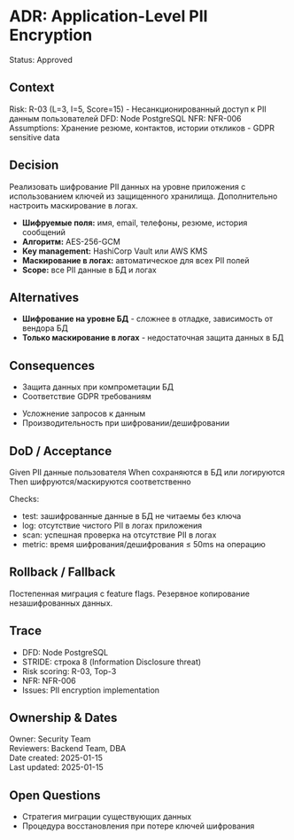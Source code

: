 # ADR: Application-Level PII Encryption
Status: Approved

## Context
Risk: R-03 (L=3, I=5, Score=15) - Несанкционированный доступ к PII данным пользователей
DFD: Node PostgreSQL
NFR: NFR-006
Assumptions: Хранение резюме, контактов, истории откликов - GDPR sensitive data

## Decision
Реализовать шифрование PII данных на уровне приложения с использованием ключей из защищенного хранилища. Дополнительно настроить маскирование в логах.

- **Шифруемые поля:** имя, email, телефоны, резюме, история сообщений
- **Алгоритм:** AES-256-GCM
- **Key management:** HashiCorp Vault или AWS KMS
- **Маскирование в логах:** автоматическое для всех PII полей
- **Scope:** все PII данные в БД и логах

## Alternatives
- **Шифрование на уровне БД** - сложнее в отладке, зависимость от вендора БД
- **Только маскирование в логах** - недостаточная защита данных в БД

## Consequences
+ Защита данных при компрометации БД
+ Соответствие GDPR требованиям
- Усложнение запросов к данным
- Производительность при шифровании/дешифровании

## DoD / Acceptance
Given PII данные пользователя
When сохраняются в БД или логируются
Then шифруются/маскируются соответственно

Checks:
- test: зашифрованные данные в БД не читаемы без ключа
- log: отсутствие чистого PII в логах приложения
- scan: успешная проверка на отсутствие PII в логах
- metric: время шифрования/дешифрования ≤ 50ms на операцию

## Rollback / Fallback
Постепенная миграция с feature flags. Резервное копирование незашифрованных данных.

## Trace
- DFD: Node PostgreSQL
- STRIDE: строка 8 (Information Disclosure threat)
- Risk scoring: R-03, Top-3
- NFR: NFR-006
- Issues: PII encryption implementation

## Ownership & Dates
Owner: Security Team  
Reviewers: Backend Team, DBA  
Date created: 2025-01-15  
Last updated: 2025-01-15

## Open Questions
- Стратегия миграции существующих данных
- Процедура восстановления при потере ключей шифрования